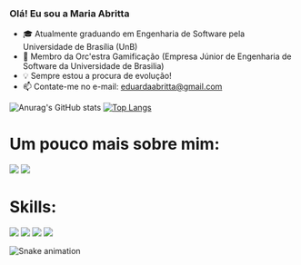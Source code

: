 ### Olá! Eu sou a Maria Abritta

- 🎓 Atualmente graduando em Engenharia de Software pela Universidade de Brasília (UnB) 
- 🚀 Membro da Orc'estra Gamificação (Empresa Júnior de Engenharia de Software da Universidade de Brasilia)
- 💡 Sempre estou a procura de evolução!
- 📫 Contate-me no e-mail: eduardaabritta@gmail.com

![Anurag's GitHub stats](https://github-readme-stats.vercel.app/api?username=MariaAbritta&show_icons=true&theme=nightowl)
[![Top Langs](https://github-readme-stats.vercel.app/api/top-langs/?username=MariaAbritta&layout=compact&langs_count=16&theme=nightowl)](https://github.com/anuraghazra/github-readme-stats)

##
# Um pouco mais sobre mim:
<div>
  <a href="https://www.instagram.com/mariaabritta_" target="_blank"><img src="https://img.shields.io/badge/Instagram-E4405F?style=for-the-badge&logo=instagram&logoColor=white" target="_blank"></a>
  <a href="https://www.linkedin.com/in/maria-abritta-ba7632174/" target="_blank"><img src="https://img.shields.io/badge/LinkedIn-0077B5?style=for-the-badge&logo=linkedin&logoColor=white" target="_blank"></a>
</div>

##
# Skills:
<div>
  <img src="https://img.shields.io/badge/Python-3776AB?style=for-the-badge&logo=python&logoColor=white"></a>
  <img src="https://img.shields.io/badge/HTML-239120?style=for-the-badge&logo=html5&logoColor=white"></a>
  <img src="https://img.shields.io/badge/CSS-239120?&style=for-the-badge&logo=css3&logoColor=white"></a>
  <img src="https://img.shields.io/badge/C-00599C?style=for-the-badge&logo=c&logoColor=white"></a>
</div>

![Snake animation](https://github.com/MariaAbritta/MariaAbritta/blob/output/github-contribution-grid-snake.svg)
 
